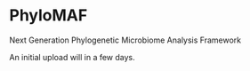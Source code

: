 # PhyloMAF
Next Generation Phylogenetic Microbiome Analysis Framework

An initial upload will in a few days.
